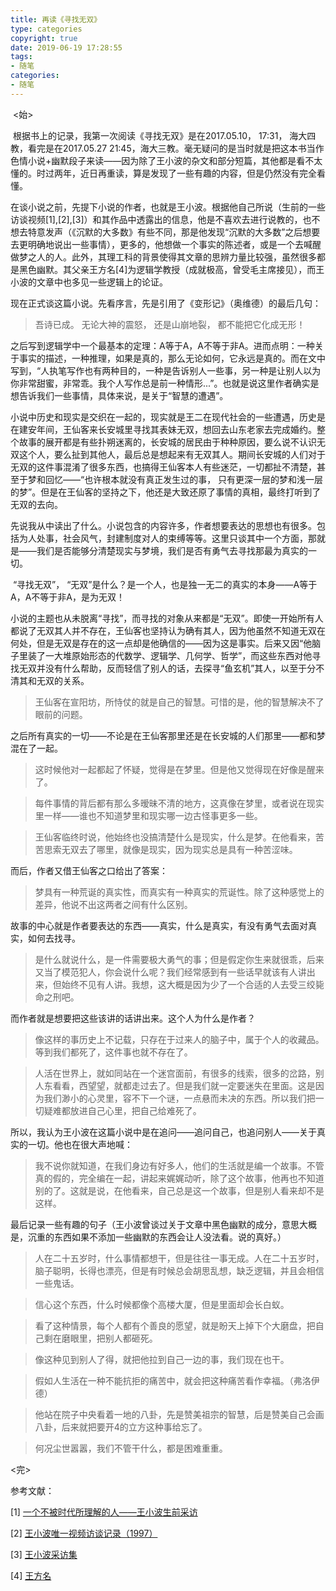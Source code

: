 ```yaml
---
title: 再读《寻找无双》
type: categories
copyright: true
date: 2019-06-19 17:28:55
tags:
- 随笔
categories:
- 随笔
---
```


​    <始>

​    根据书上的记录，我第一次阅读《寻找无双》是在2017.05.10， 17:31， 海大四教，看完是在2017.05.27 21:45，海大三教。毫无疑问的是当时就是把这本书当作色情小说+幽默段子来读——因为除了王小波的杂文和部分短篇，其他都是看不太懂的。时过两年，近日再重读，算是发现了一些有趣的内容，但是仍然没有完全看懂。

​    在谈小说之前，先提下小说的作者，也就是王小波。根据他自己所说（生前的一些访谈视频[1],[2],[3]）和其作品中透露出的信息，他是不喜欢去进行说教的，也不想去特意发声（《沉默的大多数》有些不同，那是他发现“沉默的大多数”之后想要去更明确地说出一些事情），更多的，他想做一个事实的陈述者，或是一个去喊醒做梦之人的人。此外，其理工科的背景使得其文章的思辨力量比较强，虽然很多都是黑色幽默。其父亲王方名[4]为逻辑学教授（成就极高，曾受毛主席接见），而王小波的文章中也多见一些逻辑上的论证。

​    现在正式谈这篇小说。先看序言，先是引用了《变形记》（奥维德）的最后几句：
> 吾诗已成。
> 无论大神的震怒，
> 还是山崩地裂，
> 都不能把它化成无形！

之后写到逻辑学中一个最基本的定理：A等于A，A不等于非A。进而点明：一种关于事实的描述，一种推理，如果是真的，那么无论如何，它永远是真的。而在文中写到，“人执笔写作也有两种目的，一种是告诉别人一些事，另一种是让别人以为你非常甜蜜，非常乖。我个人写作总是前一种情形...”。也就是说这里作者确实是想告诉我们一些事情，具体来说，是关于“智慧的遭遇”。

​    小说中历史和现实是交织在一起的，现实就是王二在现代社会的一些遭遇，历史是在建安年间，王仙客来长安城里寻找其表妹无双，想回去山东老家去完成婚约。整个故事的展开都是有些扑朔迷离的，长安城的居民由于种种原因，要么说不认识无双这个人，要么扯到其他人，最后总是想起来有无双其人。期间长安城的人们对于无双的这件事混淆了很多东西，也搞得王仙客本人有些迷茫，一切都扯不清楚，甚至于梦和回忆——“也许根本就没有真正发生过的事， 只有更深一层的梦和浅一层的梦”。但是在王仙客的坚持之下，他还是大致还原了事情的真相，最终打听到了无双的去向。

   先说我从中读出了什么。小说包含的内容许多，作者想要表达的思想也有很多。包括为人处事，社会风气，封建制度对人的束缚等等。这里只谈其中一个方面，那就是——我们是否能够分清楚现实与梦境，我们是否有勇气去寻找那最为真实的一切。

​    “寻找无双”， “无双”是什么？是一个人，也是独一无二的真实的本身——A等于A，A不等于非A，是为无双！

​    小说的主题也从未脱离“寻找”，而寻找的对象从来都是“无双”。即使一开始所有人都说了无双其人并不存在，王仙客也坚持认为确有其人，因为他虽然不知道无双在何处，但是无双是存在的这一点却是他确信的——因为这是事实。后来又因“他脑子里装了一大堆原始形态的代数学、逻辑学、几何学、哲学”，而这些东西对他寻找无双并没有什么帮助，反而轻信了别人的话，去探寻“鱼玄机”其人，以至于分不清其和无双的关系。

> 王仙客在宣阳坊，所恃仗的就是自己的智慧。可惜的是，他的智慧解决不了眼前的问题。

之后所有真实的一切——不论是在王仙客那里还是在长安城的人们那里——都和梦混在了一起。

> 这时候他对一起都起了怀疑，觉得是在梦里。但是他又觉得现在好像是醒来了。


>每件事情的背后都有那么多暧昧不清的地方，这真像在梦里，或者说在现实里一样——谁也不知道梦里和现实哪一边古怪事更多一些。

>王仙客临终时说，他始终也没搞清楚什么是现实，什么是梦。在他看来，苦苦思索无双去了哪里，就像是现实，因为现实总是具有一种苦涩味。

而后，作者又借王仙客之口给出了答案：

> 梦具有一种荒诞的真实性，而真实有一种真实的荒诞性。除了这种感觉上的差异，他说不出这两者之间有什么区别。

故事的中心就是作者要表达的东西——真实，什么是真实，有没有勇气去面对真实，如何去找寻。

> 是什么就说什么，是一件需要极大勇气的事；但是假定你生来就很乖，后来又当了模范犯人，你会说什么呢？我们经常感到有一些话早就该有人讲出来，但始终不见有人讲。我想，这大概是因为少了一个合适的人去受三绞毙命之刑吧。

而作者就是想要把这些该讲的话讲出来。这个人为什么是作者？

> 像这样的事历史上不记载，只存在于过来人的脑子中，属于个人的收藏品。等到我们都死了，这件事也就不存在了。

> 人活在世界上，就如同站在一个迷宫面前，有很多的线索，很多的岔路，别人东看看，西望望，就都走过去了。但是我们就一定要迷失在里面。这是因为我们渺小的心灵里，容不下一个谜，一点悬而未决的东西。所以我们把一切疑难都放进自己心里，把自己给难死了。

​    所以，我认为王小波在这篇小说中是在追问——追问自己，也追问别人——关于真实的一切。他也在很大声地喊：

> 我不说你就知道，在我们身边有好多人，他们的生活就是编一个故事。不管真的假的，完全编在一起，讲起来娓娓动听，除了这个故事，他再也不知道别的了。这就是说，在他看来，自己总是这一个故事，但是别人看来却不是这样。

最后记录一些有趣的句子（王小波曾谈过关于文章中黑色幽默的成分，意思大概是，沉重的东西如果不添加一些幽默的东西会让人没法看。说的真好。）

>人在二十五岁时，什么事情都想干，但是往往一事无成。人在二十五岁时，脑子聪明，长得也漂亮，但是有时候总会胡思乱想，缺乏逻辑，并且会相信一些鬼话。

> 信心这个东西，什么时候都像个高楼大厦，但是里面却会长白蚁。

>看了这种情景，每个人都有个善良的愿望，就是盼天上掉下个大磨盘，把自己剩在磨眼里，把别人都砸死。

>像这种见到别人了得，就把他拉到自己一边的事，我们现在也干。

>假如人生活在一种不能抗拒的痛苦中，就会把这种痛苦看作幸福。（弗洛伊德）

>他站在院子中央看着一地的八卦，先是赞美祖宗的智慧，后是赞美自己会画八卦，后来就把要开4的立方这种事给忘了。

> 何况尘世嚣嚣，我们不管干什么，都是困难重重。

<完>

参考文献：

[1] [一个不被时代所理解的人——王小波生前采访](https://www.bilibili.com/video/av20931770?from=search&seid=16425343411453333568)

[2] [王小波唯一视频访谈记录（1997）](https://www.bilibili.com/video/av10719733?from=search&seid=16425343411453333568)

[3] [王小波采访集](https://www.bilibili.com/video/av55993573/?p=2)

[4] [王方名](https://baike.baidu.com/item/%E7%8E%8B%E6%96%B9%E5%90%8D/7242723)







